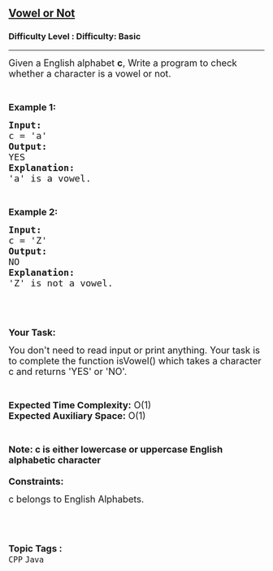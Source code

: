 <h2><a href="https://www.geeksforgeeks.org/problems/vowel-or-not0831/1?page=3&difficulty=School&sortBy=submissions">Vowel or Not</a></h2><h3>Difficulty Level : Difficulty: Basic</h3><hr><div class="problems_problem_content__Xm_eO"><p><span style="font-size: 18px;">Given a English alphabet <strong>c</strong>, Write a program to check whether a character is a vowel or not.</span></p>
<p>&nbsp;</p>
<p><strong><span style="font-size: 18px;">Example 1:</span></strong></p>
<pre><strong><span style="font-size: 18px;">Input:</span></strong>
<span style="font-size: 18px;">c = 'a'</span>
<strong><span style="font-size: 18px;">Output:</span></strong>
<span style="font-size: 18px;">YES</span>
<strong><span style="font-size: 18px;">Explanation:</span></strong>
<span style="font-size: 18px;">'a' is a vowel.</span></pre>
<p>&nbsp;</p>
<p><strong><span style="font-size: 18px;">Example 2:</span></strong></p>
<pre><strong><span style="font-size: 18px;">Input:</span></strong>
<span style="font-size: 18px;">c = 'Z'</span>
<strong><span style="font-size: 18px;">Output:</span></strong>
<span style="font-size: 18px;">NO</span>
<strong><span style="font-size: 18px;">Explanation:</span></strong>
<span style="font-size: 18px;">'Z' is not a vowel.</span></pre>
<p>&nbsp;</p>
<p>&nbsp;</p>
<p><strong><span style="font-size: 18px;">Your Task:</span></strong></p>
<p><span style="font-size: 18px;">You don't need to read input or print anything. Your task is to complete the function isVowel() which takes a character c and returns 'YES' or 'NO'.</span></p>
<p>&nbsp;</p>
<p><span style="font-size: 18px;"><strong>Expected Time Complexity:</strong> O(1)<br><strong>Expected Auxiliary Space:</strong> O(1)</span></p>
<p>&nbsp;</p>
<p><span style="font-size: 18px;"><strong>Note: c is either lowercase or uppercase English alphabetic character</strong><br><br><strong>Constraints:</strong></span></p>
<p><span style="font-size: 18px;">c belongs to English Alphabets.</span></p>
<p>&nbsp;</p></div><br><p><span style=font-size:18px><strong>Topic Tags : </strong><br><code>CPP</code>&nbsp;<code>Java</code>&nbsp;
